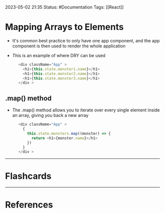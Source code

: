 2023-05-02 21:35
Status: #Documentation 
Tags: [[React]]

# Mapping Arrays to Elements

* It's common best practice to only have one app component, and the app component is then used to render the whole application

* This is an example of where DRY can be used

```javascript
      <div className="App" >
        <h1>{this.state.monster1.name}</h1>
        <h1>{this.state.monster2.name}</h1>
        <h1>{this.state.monster3.name}</h1>
      </div >
```

## .map() method
* The .map() method allows you to iterate over every single element inside an array, giving you back a new array


```javascript
      <div className="App" >
        {
          this.state.monsters.map((monster) => {
            return <h1>{monster.name}</h1>
          })
        }
      </div >
```






___
# Flashcards



---
# References
